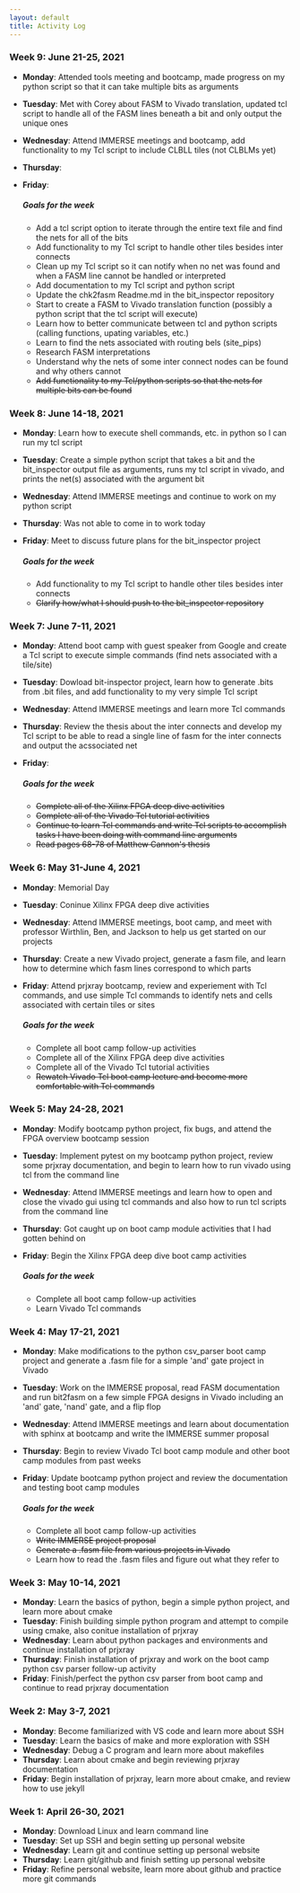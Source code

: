 ```yaml
---
layout: default
title: Activity Log
---
```


### **Week 9: June 21-25, 2021**

* **Monday**: Attended tools meeting and bootcamp, made progress on my python script so that it can take multiple bits as arguments
* **Tuesday**: Met with Corey about FASM to Vivado translation, updated tcl script to handle all of the FASM lines beneath a bit and only output the unique ones
* **Wednesday**: Attend IMMERSE meetings and bootcamp, add functionality to my Tcl script to include CLBLL tiles (not CLBLMs yet)
* **Thursday**: 
* **Friday**: 

  ##### **Goals for the week**
    * Add a tcl script option to iterate through the entire text file and find the nets for all of the bits
    * Add functionality to my Tcl script to handle other tiles besides inter connects
    * Clean up my Tcl script so it can notify when no net was found and when a FASM line cannot be handled or interpreted
    * Add documentation to my Tcl script and python script
    * Update the chk2fasm Readme.md in the bit_inspector repository 
    * Start to create a FASM to Vivado translation function (possibly a python script that the tcl script will execute)
    * Learn how to better communicate between tcl and python scripts (calling functions, upating variables, etc.)
    * Learn to find the nets associated with routing bels (site_pips)
    * Research FASM interpretations
    * Understand why the nets of some inter connect nodes can be found and why others cannot
    * ~~Add functionality to my Tcl/python scripts so that the nets for multiple bits can be found~~

### **Week 8: June 14-18, 2021**

* **Monday**: Learn how to execute shell commands, etc. in python so I can run my tcl script 
* **Tuesday**: Create a simple python script that takes a bit and the bit_inspector output file as arguments, runs my tcl script in vivado, and prints the net(s) associated with the argument bit
* **Wednesday**: Attend IMMERSE meetings and continue to work on my python script
* **Thursday**: Was not able to come in to work today
* **Friday**: Meet to discuss future plans for the bit_inspector project

  ##### **Goals for the week**
    * Add functionality to my Tcl script to handle other tiles besides inter connects
    * ~~Clarify how/what I should push to the bit_inspector repository~~

### **Week 7: June 7-11, 2021**

* **Monday**: Attend boot camp with guest speaker from Google and create a Tcl script to execute simple commands (find nets associated with a tile/site)
* **Tuesday**: Dowload bit-inspector project, learn how to generate .bits from .bit files, and add functionality to my very simple Tcl script 
* **Wednesday**: Attend IMMERSE meetings and learn more Tcl commands
* **Thursday**: Review the thesis about the inter connects and develop my Tcl script to be able to read a single line of fasm for the inter connects and output the acssociated net
* **Friday**: 

  ##### **Goals for the week**
    * ~~Complete all of the Xilinx FPGA deep dive activities~~
    * ~~Complete all of the Vivado Tcl tutorial activities~~
    * ~~Continue to learn Tcl commands and write Tcl scripts to accomplish tasks I have been doing with command line arguments~~
    * ~~Read pages 68-78 of Matthew Cannon's thesis~~

### **Week 6: May 31-June 4, 2021**

* **Monday**: Memorial Day 
* **Tuesday**: Coninue Xilinx FPGA deep dive activities
* **Wednesday**: Attend IMMERSE meetings, boot camp, and meet with professor Wirthlin, Ben, and Jackson to help us get started on our projects
* **Thursday**: Create a new Vivado project, generate a fasm file, and learn how to determine which fasm lines correspond to which parts
* **Friday**: Attend prjxray bootcamp, review and experiement with Tcl commands, and use simple Tcl commands to identify nets and cells associated with certain tiles or sites

  ##### **Goals for the week**
    * Complete all boot camp follow-up activities
    * Complete all of the Xilinx FPGA deep dive activities 
    * Complete all of the Vivado Tcl tutorial activities
    * ~~Rewatch Vivado Tcl boot camp lecture and become more comfortable with Tcl commands~~


### **Week 5: May 24-28, 2021**

* **Monday**: Modify bootcamp python project, fix bugs, and attend the FPGA overview bootcamp session 
* **Tuesday**: Implement pytest on my bootcamp python project, review some prjxray documentation, and begin to learn how to run vivado using tcl from the command line
* **Wednesday**: Attend IMMERSE meetings and learn how to open and close the vivado gui using tcl commands and also how to run tcl scripts from the command line
* **Thursday**: Got caught up on boot camp module activities that I had gotten behind on 
* **Friday**: Begin the Xilinx FPGA deep dive boot camp activities

  ##### **Goals for the week**
    * Complete all boot camp follow-up activities
    * Learn Vivado Tcl commands

### **Week 4: May 17-21, 2021**

* **Monday**: Make modifications to the python csv_parser boot camp project and generate a .fasm file for a simple 'and' gate project in Vivado
* **Tuesday**: Work on the IMMERSE proposal, read FASM documentation and run bit2fasm on a few simple FPGA designs in Vivado including an 'and' gate, 'nand' gate, and a flip flop 
* **Wednesday**: Attend IMMERSE meetings and learn about documentation with sphinx at bootcamp and write the IMMERSE summer proposal 
* **Thursday**: Begin to review Vivado Tcl boot camp module and other boot camp modules from past weeks
* **Friday**: Update bootcamp python project and review the documentation and testing boot camp modules

  ##### **Goals for the week**
    * Complete all boot camp follow-up activities
    * ~~Write IMMERSE project proposal~~ 
    * ~~Generate a .fasm file from various projects in Vivado~~
    * Learn how to read the .fasm files and figure out what they refer to

### Week 3: May 10-14, 2021

* **Monday**: Learn the basics of python, begin a simple python project, and learn more about cmake
* **Tuesday**: Finish building simple python program and attempt to compile using cmake, also conitue installation of prjxray
* **Wednesday**: Learn about python packages and environments and continue installation of prjxray
* **Thursday**: Finish installation of prjxray and work on the boot camp python csv parser follow-up activity
* **Friday**: Finish/perfect the python csv parser from boot camp and continue to read prjxray documentation 

### Week 2: May 3-7, 2021

* **Monday**: Become familiarized with VS code and learn more about SSH
* **Tuesday**: Learn the basics of make and more exploration with SSH
* **Wednesday**: Debug a C program and learn more about makefiles
* **Thursday**: Learn about cmake and begin reviewing prjxray documentation
* **Friday**: Begin installation of prjxray, learn more about cmake, and review how to use jekyll

### Week 1: April 26-30, 2021

* **Monday**: Download Linux and learn command line
* **Tuesday**: Set up SSH and begin setting up personal website
* **Wednesday**: Learn git and continue setting up personal website 
* **Thursday**: Learn git/github and finish setting up personal website 
* **Friday**: Refine personal website, learn more about github and practice more git commands